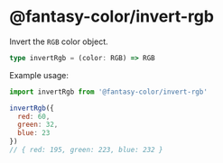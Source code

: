 # @fantasy-color/invert-rgb

Invert the `RGB` color object.

```ts
type invertRgb = (color: RGB) => RGB
```

Example usage:

```js
import invertRgb from '@fantasy-color/invert-rgb'

invertRgb({
  red: 60,
  green: 32,
  blue: 23
})
// { red: 195, green: 223, blue: 232 }
```
